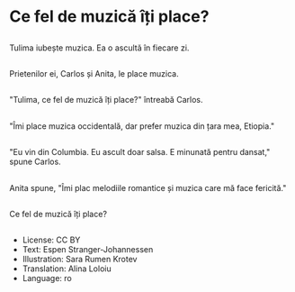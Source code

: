 # Ce fel de muzică îți place?

##
Tulima iubește muzica. Ea o ascultă în fiecare zi.

##
Prietenilor ei, Carlos și Anita, le place muzica.

##
"Tulima, ce fel de muzică îți place?" întreabă Carlos.

##
"Îmi place muzica occidentală, dar prefer muzica din țara mea, Etiopia."

##
"Eu vin din Columbia. Eu ascult doar salsa. E minunată pentru dansat," spune Carlos.

##
Anita spune, "Îmi plac melodiile romantice și muzica care mă face fericită."

##
Ce fel de muzică îți place?

##
* License: CC BY
* Text: Espen Stranger-Johannessen
* Illustration: Sara Rumen Krotev
* Translation: Alina Loloiu
* Language: ro
